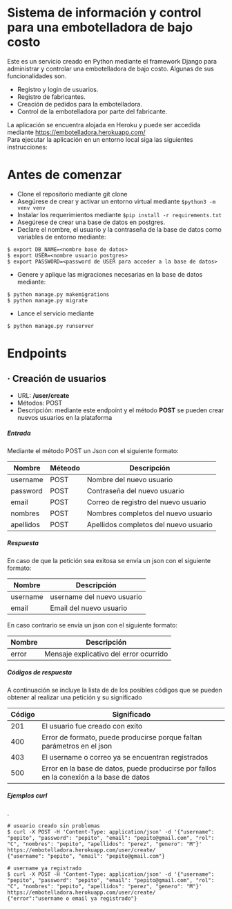 #  Sistema de información y control para una embotelladora de bajo costo
Este es un servicio creado en Python mediante el framework Django para administrar y controlar una embotelladora de bajo costo. Algunas de sus funcionalidades son.
  - Registro y login de usuarios.
  - Registro de fabricantes.
  - Creación de pedidos para la embotelladora.
  - Control de la embotelladora por parte del fabricante.

La aplicación se encuentra alojada en Heroku y puede ser accedida mediante https://embotelladora.herokuapp.com/  
  Para ejecutar la aplicación en un entorno local siga las siguientes instrucciones:
# Antes de comenzar
  - Clone el repositorio mediante git clone
  - Asegúrese de crear y activar un entorno virtual mediante ```$python3 -m venv venv```
  - Instalar los requerimientos mediante ```$pip install -r requirements.txt```
  - Asegúrese de crear una base de datos en postgres.
  - Declare el nombre, el usuario y la contraseña de la base de datos como variables de entorno mediante:
  ```shell script                                                                                                                                                                                                              
$ export DB_NAME=<nombre base de datos>                                                                                                                                                                                    
$ export USER=<nombre usuario postgres>
$ export PASSWORD=<password de USER para acceder a la base de datos>                                                                                                                                                                                         
``` 
- Genere y aplique las migraciones necesarias en la base de datos mediante:
```shell script
$ python manage.py makemigrations
$ python manage.py migrate
```                       
- Lance el servicio mediante
```shell script
$ python manage.py runserver
```                                                                                                                                                                                          
# Endpoints                                                                                                                                                                                                          
## · Creación de usuarios                                                                                                                                                                     
- URL: **/user/create**                                                                                                                                                                                              
- Métodos: POST                                                                                                                                                                                                      
- Descripción: mediante este endpoint y el método **POST** se pueden crear nuevos usuarios en la plataforma                                                                                  
##### Entrada                                                                                                                                                                                                        
Mediante el método POST un Json con el siguiente formato:                                                                                                                                                   
                                                                                                                                                                                                                     
| Nombre | Méteodo | Descripción |                                                                                                                                                                                             
| ------ | ----------|------ |                                                                                                                                                                                                  
| username | POST | Nombre del nuevo usuario |                                                                                                                                                                   
| password | POST | Contraseña del nuevo usuario |
| email | POST | Correo de registro del nuevo usuario |
| nombres | POST | Nombres completos del nuevo usuario |
| apellidos | POST | Apellidos completos del nuevo usuario |
                                                                                                 
##### Respuesta                                                                                                                                                                                                      
En caso de que la petición sea exitosa se envía un json con el siguiente formato:
                                                                                                                                                  
| Nombre | Descripción |                                                                                                                                                                                             
| ------ | ------ |                                                                                                                                                                                                  
| username | username del nuevo usuario |                                          
| email | Email del nuevo usuario |                                 

En caso contrario se envía un json con el siguiente formato:  

| Nombre | Descripción |
| ------ | ------ |
| error | Mensaje explicativo del error ocurrido |

##### Códigos de respuesta
A continuación se incluye la lista de de los posibles códigos que se pueden obtener al realizar una petición y su significado

|Código | Significado |
| ------ | ------ |
| 201 | El usuario fue creado con exito |
| 400 |  Error de formato, puede producirse porque faltan parámetros en el json |
| 403 |  El username o correo ya se encuentran registrados |
| 500 | Error en la base de datos, puede producirse por fallos en la conexión a la base de datos |


##### Ejemplos curl
.
```shell script
# usuario creado sin problemas
$ curl -X POST -H 'Content-Type: application/json' -d '{"username": "pepito", "password": "pepito", "email": "pepito@gmail.com", "rol": "C", "nombres": "pepito", "apellidos": "perez", "genero": "M"}' https://embotelladora.herokuapp.com/user/create/
{"username": "pepito", "email": "pepito@gmail.com"}

# username ya registrado
$ curl -X POST -H 'Content-Type: application/json' -d '{"username": "pepito", "password": "pepito", "email": "pepito@gmail.com", "rol": "C", "nombres": "pepito", "apellidos": "perez", "genero": "M"}' https://embotelladora.herokuapp.com/user/create/
{"error":"username o email ya registrado"}
